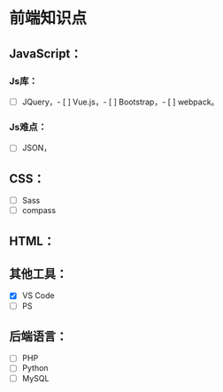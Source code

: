 # 前端知识点

## JavaScript：
### Js库：
- [ ] JQuery，- [ ] Vue.js，- [ ] Bootstrap，- [ ] webpack。
### Js难点：
- [ ] JSON，

## CSS：
- [ ] Sass
- [ ] compass

## HTML：

## 其他工具：
- [x] VS Code
- [ ] PS

## 后端语言：
- [ ] PHP
- [ ] Python
- [ ] MySQL